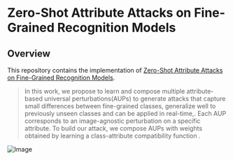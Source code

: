 # Zero-Shot Attribute Attacks on Fine-Grained Recognition Models

## Overview
This repository contains the implementation of [Zero-Shot Attribute Attacks on Fine-Grained Recognition Models](https://link.springer.com/chapter/10.1007/978-3-031-20065-6_16).
> In this work, we propose to learn and compose multiple attribute-based universal perturbations(AUPs) to generate attacks that capture small differences between fine-grained classes, generalize well to previously unseen classes and can be applied in real-time,. Each AUP corresponds to an image-agnostic perturbation on a specific attribute. To build our attack, we compose AUPs with weights obtained by learning a class-attribute compatibility function . 

![Image](./images/model.jpg)
